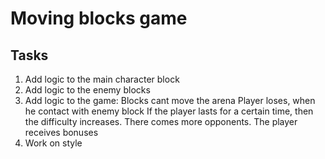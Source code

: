 # Moving blocks game

## Tasks

1. Add logic to the main character block
2. Add logic to the enemy blocks
3. Add logic to the game:
   Blocks cant move the arena
   Player loses, when he contact with enemy block
   If the player lasts for a certain time, then the difficulty increases.
   There comes more opponents.
   The player receives bonuses
4. Work on style
